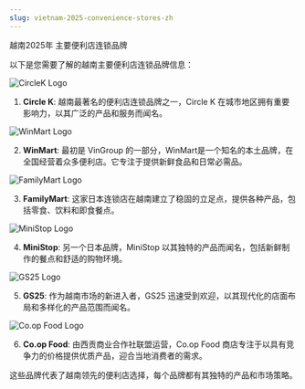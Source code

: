 ```yaml
---
slug: vietnam-2025-convenience-stores-zh
---
```


越南2025年 主要便利店连锁品牌

以下是您需要了解的越南主要便利店连锁品牌信息：

<img src="/images/circleklogo.png" alt="CircleK Logo" class="logo" />

1. **Circle K**: 越南最著名的便利店连锁品牌之一，Circle K 在城市地区拥有重要影响力，以其广泛的产品和服务而闻名。

<img src="/images/winmartlogo.jpg" alt="WinMart Logo" class="logo" />

2. **WinMart**: 最初是 VinGroup 的一部分，WinMart是一个知名的本土品牌，在全国经营着众多便利店。它专注于提供新鲜食品和日常必需品。

<img src="/images/familymartlogo.png" alt="FamilyMart Logo" class="logo" />

3. **FamilyMart**: 这家日本连锁店在越南建立了稳固的立足点，提供各种产品，包括零食、饮料和即食餐点。

<img src="/images/minishoplogo.jpg" alt="MiniStop Logo" class="logo" />

4. **MiniStop**: 另一个日本品牌，MiniStop 以其独特的产品而闻名，包括新鲜制作的餐点和舒适的购物环境。

<img src="/images/GS25logo.png" alt="GS25 Logo" class="logo" />

5. **GS25**: 作为越南市场的新进入者，GS25 迅速受到欢迎，以其现代化的店面布局和多样化的产品范围而闻名。

<img src="/images/coopfoodlogo.jpg" alt="Co.op Food Logo" class="logo" />

6. **Co.op Food**: 由西贡商业合作社联盟运营，Co.op Food 商店专注于以具有竞争力的价格提供优质产品，迎合当地消费者的需求。


这些品牌代表了越南领先的便利店选择，每个品牌都有其独特的产品和市场策略。

